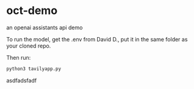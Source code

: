 # oct-demo
an openai assistants api demo


To run the model, get the .env from David D., put it in the same folder as your cloned repo.

Then run:

```sh
python3 tavilyapp.py
```


asdfadsfadf

